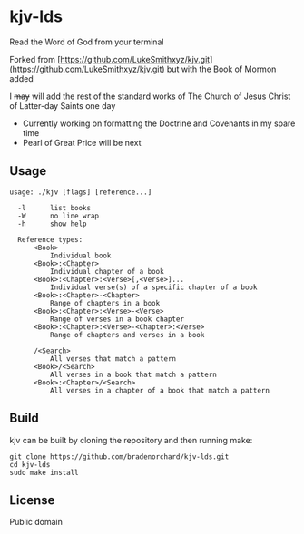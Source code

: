 # kjv-lds

Read the Word of God from your terminal

Forked from [https://github.com/LukeSmithxyz/kjv.git](https://github.com/LukeSmithxyz/kjv.git) but with the Book of Mormon added

I ~~may~~ will add the rest of the standard works of The Church of Jesus Christ of Latter-day Saints one day

  * Currently working on formatting the Doctrine and Covenants in my spare time
  * Pearl of Great Price will be next

## Usage

    usage: ./kjv [flags] [reference...]

      -l      list books
      -W      no line wrap
      -h      show help

      Reference types:
          <Book>
              Individual book
          <Book>:<Chapter>
              Individual chapter of a book
          <Book>:<Chapter>:<Verse>[,<Verse>]...
              Individual verse(s) of a specific chapter of a book
          <Book>:<Chapter>-<Chapter>
              Range of chapters in a book
          <Book>:<Chapter>:<Verse>-<Verse>
              Range of verses in a book chapter
          <Book>:<Chapter>:<Verse>-<Chapter>:<Verse>
              Range of chapters and verses in a book

          /<Search>
              All verses that match a pattern
          <Book>/<Search>
              All verses in a book that match a pattern
          <Book>:<Chapter>/<Search>
              All verses in a chapter of a book that match a pattern

## Build

kjv can be built by cloning the repository and then running make:

    git clone https://github.com/bradenorchard/kjv-lds.git
    cd kjv-lds
    sudo make install

## License

Public domain
